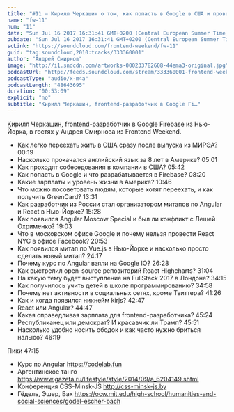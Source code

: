 ```yaml
---
title: "#11 – Кирилл Черкашин о том, как попасть в Google в США и проводить курсы по Angular"
name: "fw-11"
num: "11"
date: "Sun Jul 16 2017 16:31:41 GMT+0200 (Central European Summer Time)"
pubdate: "Sun Jul 16 2017 16:31:41 GMT+0200 (Central European Summer Time)"
scLink: "https://soundcloud.com/frontend-weekend/fw-11"
guid: "tag:soundcloud,2010:tracks/333360001"
author: "Андрей Смирнов"
image: "http://i1.sndcdn.com/artworks-000233782608-44ema3-original.jpg"
podcastUrl: "http://feeds.soundcloud.com/stream/333360001-frontend-weekend-fw-11.m4a"
podcastType: "audio/x-m4a"
podcastLength: "48643695"
duration: "00:53:09"
explicit: "no"
subtitle: "Кирилл Черкашин, frontend-разработчик в Google Fi…"
---
```

Кирилл Черкашин, frontend-разработчик в Google Firebase из Нью-Йорка, в гостях у Андрея Смирнова из Frontend Weekend.

- Как легко переехать жить в США сразу после выпуска из МИРЭА? 00:19
- Насколько прокачался английский язык за 8 лет в Америке? 05:01
- Как проходят собеседования в компании в США? 05:42
- Как попасть в Google и что разрабатывается в Firebase? 08:20
- Какие зарплаты и уровень жизни в Америке? 10:46
- Что можно посоветовать людям, которые хотят переехать, и как получить GreenCard? 13:31
- Как разработчик из России стал организатором митапов по Angular и React в Нью-Йорке? 15:28
- Как появился Angular Moscow Special и был ли конфликт с Лешей Охрименко? 19:03
- Что в московском офисе Google и почему нельзя провести React NYC в офисе Facebook? 20:53
- Как появился митап по Vue.js в Нью-Йорке и насколько просто сделать новый митап? 24:17
- Почему курс по Angular взяли на Google IO? 26:28
- Как выстрелил open-source репозиторий React Highcharts? 31:04
- На какую тему будет выступление на FullStack 2017 в Лондоне? 34:15
- Как получилось учить детей в школе программированию? 34:58
- Почему нет активности в социальных сетях, кроме Твиттера? 41:26
- Как и когда появился никнейм kirjs? 42:47
- React или Angular? 44:47
- Какая справедливая зарплата для frontend-разработчика? 45:24
- Республиканец или демократ? И красавчик ли Трамп? 45:51
- Насколько удобно носить ободок и как часто нужно бриться налысо? 46:19

Пики 47:15
- Курс по Angular https://codelab.fun
- Аргентинское танго https://www.gazeta.ru/lifestyle/style/2014/09/a_6204149.shtml
- Конференция CSS-Minsk-JS http://css-minsk-js.by
- Гёдель, Эшер, Бах https://ocw.mit.edu/high-school/humanities-and-social-sciences/godel-escher-bach